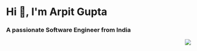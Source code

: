 # Hi 👋, I'm Arpit Gupta
### A passionate Software Engineer from India


<p align="right">
  <img src="https://github.com/user-attachments/assets/1d4addd0-aefe-4851-8bd2-42506c2868f5"/>
</p>
                                          

<!--
**a2gupta/a2gupta** is a ✨ _special_ ✨ repository because its `README.md` (this file) appears on your GitHub profile.

Here are some ideas to get you started:

- 🔭 I’m currently working on ...
- 🌱 I’m currently learning ...
- 👯 I’m looking to collaborate on ...
- 🤔 I’m looking for help with ...
- 💬 Ask me about ...
- 📫 How to reach me: ...
- 😄 Pronouns: ...
- ⚡ Fun fact: ...
-->
